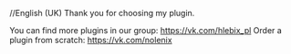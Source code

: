 //English (UK)
Thank you for choosing my plugin.

You can find more plugins in our group: https://vk.com/hlebix_pl
Order a plugin from scratch: https://vk.com/nolenix
